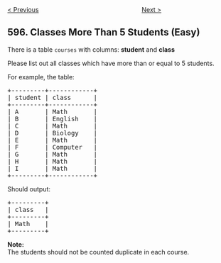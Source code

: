 <!--|This file generated by command(leetcode description); DO NOT EDIT.    |-->
<!--+----------------------------------------------------------------------+-->
<!--|@author    Openset <openset.wang@gmail.com>                           |-->
<!--|@link      https://github.com/openset                                 |-->
<!--|@home      https://github.com/openset/leetcode                        |-->
<!--+----------------------------------------------------------------------+-->

[< Previous](https://github.com/openset/leetcode/tree/master/problems/big-countries "Big Countries")
　　　　　　　　　　　　　　　　
[Next >](https://github.com/openset/leetcode/tree/master/problems/friend-requests-i-overall-acceptance-rate "Friend Requests I: Overall Acceptance Rate")

## 596. Classes More Than 5 Students (Easy)

<p>
There is a table <code>courses</code> with columns: <b>student</b> and <b>class</b>
</p><p>
Please list out all classes which have more than or equal to 5 students.
</p>
<p>
For example, the table:
</p>
<pre>
+---------+------------+
| student | class      |
+---------+------------+
| A       | Math       |
| B       | English    |
| C       | Math       |
| D       | Biology    |
| E       | Math       |
| F       | Computer   |
| G       | Math       |
| H       | Math       |
| I       | Math       |
+---------+------------+
</pre>
<p>
Should output:
<pre>
+---------+
| class   |
+---------+
| Math    |
+---------+
</pre>
</p>
<p>
<b>Note:</b><br>
The students should not be counted duplicate in each course.
</p>
